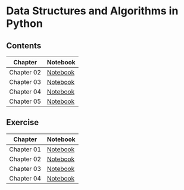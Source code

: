 # Data Structures and Algorithms in Python

## Contents
|Chapter|Notebook|
|---|---|
|Chapter 02|[Notebook](https://nbviewer.jupyter.org/github/jihoonerd/Data_Structures_and_Algorithms_in_Python/blob/master/Contents/Chapter_02.ipynb)|
|Chapter 03|[Notebook](https://nbviewer.jupyter.org/github/jihoonerd/Data_Structures_and_Algorithms_in_Python/blob/master/Contents/Chapter_03.ipynb)|
|Chapter 04|[Notebook](https://nbviewer.jupyter.org/github/jihoonerd/Data_Structures_and_Algorithms_in_Python/blob/master/Contents/Chapter_04.ipynb)|
|Chapter 05|[Notebook](https://nbviewer.jupyter.org/github/jihoonerd/Data_Structures_and_Algorithms_in_Python/blob/master/Contents/Chapter_05.ipynb)|

## Exercise
|Chapter|Notebook|
|---|---|
|Chapter 01|[Notebook](https://nbviewer.jupyter.org/github/jihoonerd/Data_Structures_and_Algorithms_in_Python/blob/master/Exercises/Chapter_01.ipynb)|
|Chapter 02|[Notebook](https://nbviewer.jupyter.org/github/jihoonerd/Data_Structures_and_Algorithms_in_Python/blob/master/Exercises/Chapter_02.ipynb)|
|Chapter 03|[Notebook](https://nbviewer.jupyter.org/github/jihoonerd/Data_Structures_and_Algorithms_in_Python/blob/master/Exercises/Chapter_03.ipynb)|
|Chapter 04|[Notebook](https://nbviewer.jupyter.org/github/jihoonerd/Data_Structures_and_Algorithms_in_Python/blob/master/Exercises/Chapter_04.ipynb)|